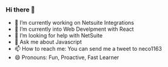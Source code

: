 ### Hi there 👋
- 🔭 I’m currently working on 
Netsuite Integrations
- 🌱 I’m currently into Web Develpment with React
- 🤔 I’m looking for help with 
NetSuite
- 💬 Ask me about 
Javascript
- 📫 How to reach me: 
You can send me a tweet to neco1163
- 😄 Pronouns: 
Fun, Proactive, Fast Learner

